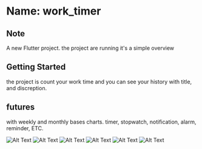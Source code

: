 # Name: work_timer

## Note
A new Flutter project.
the project are running it's a simple overview

## Getting Started
the project is count your work time and you can see your history with title, and discreption.
## futures
with weekly and monthly bases charts.
timer, 
stopwatch, 
notification, 
alarm, 
reminder,
ETC.

![Alt Text](ss/1.png)
![Alt Text](ss/2.png)
![Alt Text](ss/3.png)
![Alt Text](ss/4.png)
![Alt Text](ss/5.png)
![Alt Text](ss/6.png)